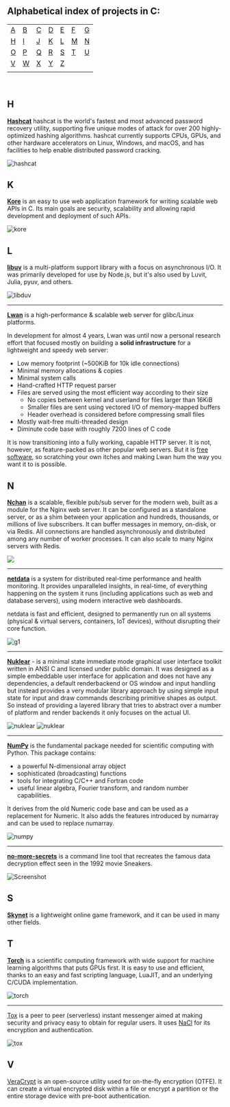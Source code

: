 ## Alphabetical index of projects in C:

|       |       |       |       |       |       |       |
|---    |---    |---    |---    |---    |---    |    ---|
|[A](#a)|[B](#b)|[C](#c)|[D](#d)|[E](#e)|[F](#f)|[G](#g)|
|[H](#h)|[I](#i)|[J](#j)|[K](#k)|[L](#l)|[M](#m)|[N](#n)|
|[O](#o)|[P](#p)|[Q](#q)|[R](#r)|[S](#s)|[T](#t)|[U](#u)|
|[V](#v)|[W](#w)|[X](#x)|[Y](#y)|[Z](#z)|       |       |
|       |       |       |       |       |       |       |

<br>

## H
[**Hashcat**](https://github.com/hashcat/hashcat) hashcat is the world's fastest and most advanced password recovery utility, supporting five unique modes of attack for over 200 highly-optimized hashing algorithms. hashcat currently supports CPUs, GPUs, and other hardware accelerators on Linux, Windows, and macOS, and has facilities to help enable distributed password cracking.

![hashcat](https://hashcat.net/s/i/hashcat-icon.png)


## K

[**Kore**](https://github.com/jorisvink/kore) is an easy to use web application framework for writing scalable web APIs in C. Its main goals are security, scalability and allowing rapid development and deployment of such APIs.

![kore](https://kore.io/images/logos/logo-front.png)

## L

[**libuv**](https://github.com/libuv/libuv) is a multi-platform support library with a focus on asynchronous I/O. It was primarily developed for use by Node.js, but it's also used by Luvit, Julia, pyuv, and others.

![libduv](https://cdn-images-1.medium.com/max/720/0*_Gj_yjlEAdE7x8Hi.png)

---
[**Lwan**](https://github.com/lpereira/lwan/) is a high-performance & scalable web server for glibc/Linux
platforms.

In development for almost 4 years, Lwan was until now a personal research
effort that focused mostly on building a **solid infrastructure** for
a lightweight and speedy web server:

  - Low memory footprint (~500KiB for 10k idle connections)
  - Minimal memory allocations & copies
  - Minimal system calls
  - Hand-crafted HTTP request parser
  - Files are served using the most efficient way according to their size
    - No copies between kernel and userland for files larger than 16KiB
    - Smaller files are sent using vectored I/O of memory-mapped buffers
    - Header overhead is considered before compressing small files
  - Mostly wait-free multi-threaded design
  - Diminute code base with roughly 7200 lines of C code

It is now transitioning into a fully working, capable HTTP server. It is
not, however, as feature-packed as other popular web servers. But it is
[free software](http://www.gnu.org/philosophy/free-sw.html), so scratching
your own itches and making Lwan hum the way you want it to is possible.

## N

[**Nchan**](https://github.com/slact/nchan) is a scalable, flexible pub/sub server for the modern web, built as a module for the Nginx web server. It can be configured as a standalone server, or as a shim between your application and hundreds, thousands, or millions of live subscribers. It can buffer messages in memory, on-disk, or via Redis. All connections are handled asynchronously and distributed among any number of worker processes. It can also scale to many Nginx servers with Redis.

![](https://camo.githubusercontent.com/99dde2976b3b18edb59dd185404d6395196b04d1/68747470733a2f2f6e6368616e2e696f2f6769746875622d6c6f676f2e706e67)

---
[**netdata**](https://github.com/firehol/netdata) is a system for distributed real-time performance and health monitoring. It provides unparalleled insights, in real-time, of everything happening on the system it runs (including applications such as web and database servers), using modern interactive web dashboards.

netdata is fast and efficient, designed to permanently run on all systems (physical & virtual servers, containers, IoT devices), without disrupting their core function.

![g1](https://cloud.githubusercontent.com/assets/2662304/14092712/93b039ea-f551-11e5-822c-beadbf2b2a2e.gif)

---
[**Nuklear**](https://github.com/vurtun/nuklear) - is a minimal state immediate mode graphical user interface toolkit written in ANSI C and licensed under public domain. It was designed as a simple embeddable user interface for application and does not have any dependencies, a default renderbackend or OS window and input handling but instead provides a very modular library approach by using simple input state for input and draw commands describing primitive shapes as output. So instead of providing a layered library that tries to abstract over a number of platform and render backends it only focuses on the actual UI.

![nuklear](https://cloud.githubusercontent.com/assets/8057201/13538240/acd96876-e249-11e5-9547-5ac0b19667a0.png)
![nuklear](https://cloud.githubusercontent.com/assets/8057201/13538243/b04acd4c-e249-11e5-8fd2-ad7744a5b446.png)

---
[**NumPy**](https://github.com/numpy/numpy) is the fundamental package needed for scientific computing with Python.
This package contains:

   * a powerful N-dimensional array object
   * sophisticated (broadcasting) functions
   * tools for integrating C/C++ and Fortran code
   * useful linear algebra, Fourier transform, and random number capabilities.

It derives from the old Numeric code base and can be used as a replacement for Numeric. It also adds the features introduced by numarray and can be used to replace numarray.

![numpy](http://www.numpy.org/_static/numpy_logo.png)

---

[**no-more-secrets**](https://github.com/bartobri/no-more-secrets ) is a command line tool that recreates the famous data decryption effect seen in the 1992 movie Sneakers.

![Screenshot](http://www.brianbarto.info/extern/images/nms/sneakers.gif)

## S

[**Skynet**](https://github.com/cloudwu/skynet) is a lightweight online game framework, and it can be used in many other fields.

## T

[**Torch**](https://github.com/torch/torch7) is a scientific computing framework with wide support for machine learning algorithms that puts GPUs first. It is easy to use and efficient, thanks to an easy and fast scripting language, LuaJIT, and an underlying C/CUDA implementation.

![torch](https://cdn-images-1.medium.com/max/720/0*6tYC_KkQvSAAL6h3.png)

---
[Tox](https://tox.chat) is a peer to peer (serverless) instant messenger aimed at making security and privacy easy to obtain for regular users. It uses [NaCl](https://nacl.cr.yp.to/) for its encryption and authentication.

![tox](https://raw.github.com/TokTok/toxcore/master/other/tox.png)

## V

[VeraCrypt](https://veracrypt.codeplex.com/) is an open-source utility used for on-the-fly encryption (OTFE). It can create a virtual encrypted disk within a file or encrypt a partition or the entire storage device with pre-boot authentication.
